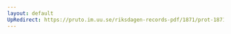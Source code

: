 ```yaml
---
layout: default
UpRedirect: https://pruto.im.uu.se/riksdagen-records-pdf/1871/prot-1871-urtima-fk--913/prot-1871-urtima-fk--913_004.pdf
---
```

